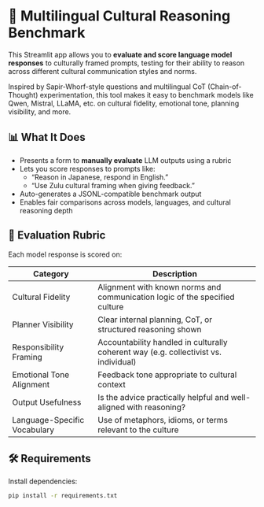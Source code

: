 # 🧠 Multilingual Cultural Reasoning Benchmark

This Streamlit app allows you to **evaluate and score language model responses** to culturally framed prompts, testing for their ability to reason across different cultural communication styles and norms.

Inspired by Sapir-Whorf-style questions and multilingual CoT (Chain-of-Thought) experimentation, this tool makes it easy to benchmark models like Qwen, Mistral, LLaMA, etc. on cultural fidelity, emotional tone, planning visibility, and more.

## 📊 What It Does

- Presents a form to **manually evaluate** LLM outputs using a rubric
- Lets you score responses to prompts like:
  - “Reason in Japanese, respond in English.”
  - “Use Zulu cultural framing when giving feedback.”
- Auto-generates a JSONL-compatible benchmark output
- Enables fair comparisons across models, languages, and cultural reasoning depth

## 🎯 Evaluation Rubric

Each model response is scored on:

| Category                     | Description                                                                 |
|-----------------------------|-----------------------------------------------------------------------------|
| Cultural Fidelity            | Alignment with known norms and communication logic of the specified culture |
| Planner Visibility           | Clear internal planning, CoT, or structured reasoning shown                 |
| Responsibility Framing       | Accountability handled in culturally coherent way (e.g. collectivist vs. individual) |
| Emotional Tone Alignment     | Feedback tone appropriate to cultural context                              |
| Output Usefulness            | Is the advice practically helpful and well-aligned with reasoning?         |
| Language-Specific Vocabulary | Use of metaphors, idioms, or terms relevant to the culture                 |

## 🛠 Requirements

Install dependencies:
```bash
pip install -r requirements.txt